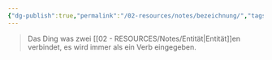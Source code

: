 ```yaml
---
{"dg-publish":true,"permalink":"/02-resources/notes/bezeichnung/","tags":["informatik/datenbank"],"noteIcon":"","updated":"2025-09-10T16:38:16.663+02:00"}
---
```


> Das Ding was zwei [[02 - RESOURCES/Notes/Entität\|Entität]]en verbindet, es wird immer als ein Verb eingegeben.

